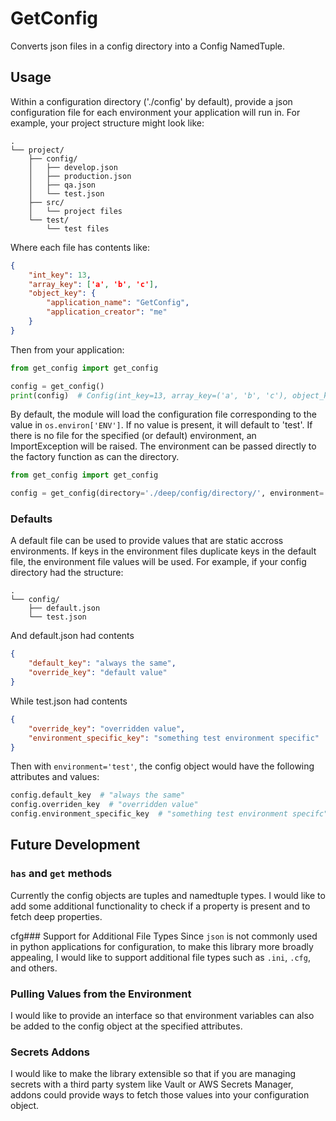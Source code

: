 # GetConfig
Converts json files in a config directory into a Config NamedTuple.

## Usage
Within a configuration directory ('./config' by default), provide a json configuration file
for each environment your application will run in. For example, your project structure might look like:

```
.
└── project/
    ├── config/
    │   ├── develop.json
    │   ├── production.json
    │   ├── qa.json
    │   └── test.json
    ├── src/
    │   └── project files
    └── test/
        └── test files
```

Where each file has contents like:
```json
{
    "int_key": 13,
    "array_key": ['a', 'b', 'c'],
    "object_key": {
        "application_name": "GetConfig",
        "application_creator": "me"
    }
}
```

Then from your application:
```python
from get_config import get_config

config = get_config()
print(config)  # Config(int_key=13, array_key=('a', 'b', 'c'), object_key=ObjectKey(application_name='GetConfig', application_creator='me')
```

By default, the module will load the configuration file corresponding to the value in `os.environ['ENV']`. If no value is present, it will default to 'test'. If there is no file for the specified (or default) environment, an ImportException will be raised. The environment can be passed directly to the factory function as can the directory.

```python
from get_config import get_config

config = get_config(directory='./deep/config/directory/', environment='production')
```

### Defaults

A default file can be used to provide values that are static accross environments. If keys in the environment files duplicate keys in the default file, the environment file values will be used. For example, if your config directory had the structure:

```
.
└── config/
    ├── default.json
    └── test.json
```

And default.json had contents
```json
{
    "default_key": "always the same",
    "override_key": "default value"
}
```

While test.json had contents
```json
{
    "override_key": "overridden value",
    "environment_specific_key": "something test environment specific"
}
```

Then with `environment='test'`, the config object would have the following attributes and values:
```python
config.default_key  # "always the same"
config.overriden_key  # "overridden value"
config.environment_specific_key  # "something test environment specifc"
```

## Future Development
### `has` and `get` methods
Currently the config objects are tuples and namedtuple types. I would like to add some additional functionality to check if a property is present and to fetch deep properties.

cfg### Support for Additional File Types
Since `json` is not commonly used in python applications for configuration, to make this library more broadly appealing, I would like to support additional file types such as `.ini`, `.cfg`, and others.

### Pulling Values from the Environment
I would like to provide an interface so that environment variables can also be added to the config object at the specified attributes.

### Secrets Addons
I would like to make the library extensible so that if you are managing secrets with a third party system like Vault or AWS Secrets Manager, addons could provide ways to fetch those values into your configuration object.